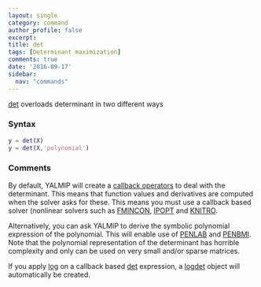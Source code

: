 ```yaml
---
layout: single
category: command
author_profile: false
excerpt: 
title: det
tags: [Determinant maximization]
comments: true
date: '2016-09-17'
sidebar:
  nav: "commands"
---
```


[det](/command/det) overloads determinant in two different ways

### Syntax

````matlab
y = det(X)
y = det(X,'polynomial')
````

### Comments

By default, YALMIP will create a [callback operators](/tutorial/nonlinearoperatorscallback) to deal with the determinant. This means that function values and derivatives are computed when the solver asks for these. This means you must use a callback based solver (nonlinear solvers such as [FMINCON](/solver/fmincon), [IPOPT](/solver/ipopt) and [KNITRO](/solver/PENLAB).

Alternatively, you can ask YALMIP to derive the symbolic polynomial expression of the polynomial. This will enable use of [PENLAB](/solver/penlab) and [PENBMI](/solver/penbmi). Note that the polynomial representation of the determinant has horrible complexity and only can be used on very small and/or sparse matrices.

If you apply [log](/command/log) on a callback based [det](/command/det) expression, a [logdet](/command/logdet) object will automatically be created.
